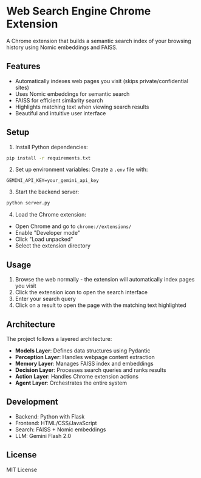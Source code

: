 # Web Search Engine Chrome Extension

A Chrome extension that builds a semantic search index of your browsing history using Nomic embeddings and FAISS.

## Features

- Automatically indexes web pages you visit (skips private/confidential sites)
- Uses Nomic embeddings for semantic search
- FAISS for efficient similarity search
- Highlights matching text when viewing search results
- Beautiful and intuitive user interface

## Setup

1. Install Python dependencies:
```bash
pip install -r requirements.txt
```

2. Set up environment variables:
Create a `.env` file with:
```
GEMINI_API_KEY=your_gemini_api_key
```

3. Start the backend server:
```bash
python server.py
```

4. Load the Chrome extension:
- Open Chrome and go to `chrome://extensions/`
- Enable "Developer mode"
- Click "Load unpacked"
- Select the extension directory

## Usage

1. Browse the web normally - the extension will automatically index pages you visit
2. Click the extension icon to open the search interface
3. Enter your search query
4. Click on a result to open the page with the matching text highlighted

## Architecture

The project follows a layered architecture:

- **Models Layer**: Defines data structures using Pydantic
- **Perception Layer**: Handles webpage content extraction
- **Memory Layer**: Manages FAISS index and embeddings
- **Decision Layer**: Processes search queries and ranks results
- **Action Layer**: Handles Chrome extension actions
- **Agent Layer**: Orchestrates the entire system

## Development

- Backend: Python with Flask
- Frontend: HTML/CSS/JavaScript
- Search: FAISS + Nomic embeddings
- LLM: Gemini Flash 2.0

## License

MIT License
